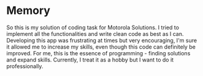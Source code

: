# Memory

So this is my solution of coding task for Motorola Solutions. I tried to implement all the functionalities and write clean code as best as I can.
Developing this app was frustrating at times but very encouraging, I'm sure it allowed me to increase my skills, even though this code can definitely be improved.
For me, this is the essence of programming - finding solutions and expand skills. Currently, I treat it as a hobby but I want to do it professionally.
